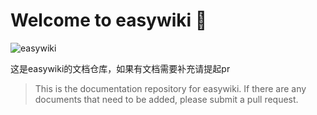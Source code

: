 # Welcome to easywiki 🎉

![easywiki](https://github.com/user-attachments/assets/43f178a5-d614-4979-884e-fe165403067f)

这是easywiki的文档仓库，如果有文档需要补充请提起pr
> This is the documentation repository for easywiki. If there are any documents that need to be added, please submit a pull request.